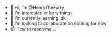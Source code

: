 - 👋 Hi, I’m @HenryTheFurry
- 👀 I’m interested in furry things
- 🌱 I’m currently learning idk
- 💞️ I’m looking to collaborate on nothing for now
- 📫 How to reach me ...

<!---
HenryTheFurry/HenryTheFurry is a ✨ special ✨ repository because its `README.md` (this file) appears on your GitHub profile.
You can click the Preview link to take a look at your changes.
--->
